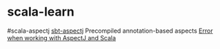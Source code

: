 # scala-learn


#scala-aspectj
[sbt-aspectj](https://github.com/sbt/sbt-aspectj)
Precompiled annotation-based aspects
[Error when working with AspectJ and Scala](https://stackoverflow.com/questions/67402027/error-when-working-with-aspectj-and-scala/67427841#67427841)
